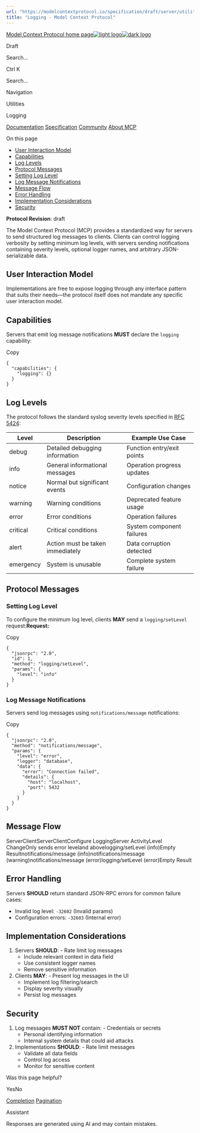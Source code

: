 ```yaml
---
url: "https://modelcontextprotocol.io/specification/draft/server/utilities/logging"
title: "Logging - Model Context Protocol"
---
```


[Model Context Protocol home page![light logo](https://mintlify.s3.us-west-1.amazonaws.com/mcp/logo/light.svg)![dark logo](https://mintlify.s3.us-west-1.amazonaws.com/mcp/logo/dark.svg)](https://modelcontextprotocol.io/)

Draft

Search...

Ctrl K

Search...

Navigation

Utilities

Logging

[Documentation](https://modelcontextprotocol.io/docs/getting-started/intro) [Specification](https://modelcontextprotocol.io/specification/2025-06-18) [Community](https://modelcontextprotocol.io/community/communication) [About MCP](https://modelcontextprotocol.io/about)

On this page

- [User Interaction Model](https://modelcontextprotocol.io/specification/draft/server/utilities/logging#user-interaction-model)
- [Capabilities](https://modelcontextprotocol.io/specification/draft/server/utilities/logging#capabilities)
- [Log Levels](https://modelcontextprotocol.io/specification/draft/server/utilities/logging#log-levels)
- [Protocol Messages](https://modelcontextprotocol.io/specification/draft/server/utilities/logging#protocol-messages)
- [Setting Log Level](https://modelcontextprotocol.io/specification/draft/server/utilities/logging#setting-log-level)
- [Log Message Notifications](https://modelcontextprotocol.io/specification/draft/server/utilities/logging#log-message-notifications)
- [Message Flow](https://modelcontextprotocol.io/specification/draft/server/utilities/logging#message-flow)
- [Error Handling](https://modelcontextprotocol.io/specification/draft/server/utilities/logging#error-handling)
- [Implementation Considerations](https://modelcontextprotocol.io/specification/draft/server/utilities/logging#implementation-considerations)
- [Security](https://modelcontextprotocol.io/specification/draft/server/utilities/logging#security)

**Protocol Revision**: draft

The Model Context Protocol (MCP) provides a standardized way for servers to send
structured log messages to clients. Clients can control logging verbosity by setting
minimum log levels, with servers sending notifications containing severity levels,
optional logger names, and arbitrary JSON-serializable data.

## [​](https://modelcontextprotocol.io/specification/draft/server/utilities/logging\#user-interaction-model)  User Interaction Model

Implementations are free to expose logging through any interface pattern that suits their
needs—the protocol itself does not mandate any specific user interaction model.

## [​](https://modelcontextprotocol.io/specification/draft/server/utilities/logging\#capabilities)  Capabilities

Servers that emit log message notifications **MUST** declare the `logging` capability:

Copy

```
{
  "capabilities": {
    "logging": {}
  }
}

```

## [​](https://modelcontextprotocol.io/specification/draft/server/utilities/logging\#log-levels)  Log Levels

The protocol follows the standard syslog severity levels specified in
[RFC 5424](https://datatracker.ietf.org/doc/html/rfc5424#section-6.2.1):

| Level | Description | Example Use Case |
| --- | --- | --- |
| debug | Detailed debugging information | Function entry/exit points |
| info | General informational messages | Operation progress updates |
| notice | Normal but significant events | Configuration changes |
| warning | Warning conditions | Deprecated feature usage |
| error | Error conditions | Operation failures |
| critical | Critical conditions | System component failures |
| alert | Action must be taken immediately | Data corruption detected |
| emergency | System is unusable | Complete system failure |

## [​](https://modelcontextprotocol.io/specification/draft/server/utilities/logging\#protocol-messages)  Protocol Messages

### [​](https://modelcontextprotocol.io/specification/draft/server/utilities/logging\#setting-log-level)  Setting Log Level

To configure the minimum log level, clients **MAY** send a `logging/setLevel` request:**Request:**

Copy

```
{
  "jsonrpc": "2.0",
  "id": 1,
  "method": "logging/setLevel",
  "params": {
    "level": "info"
  }
}

```

### [​](https://modelcontextprotocol.io/specification/draft/server/utilities/logging\#log-message-notifications)  Log Message Notifications

Servers send log messages using `notifications/message` notifications:

Copy

```
{
  "jsonrpc": "2.0",
  "method": "notifications/message",
  "params": {
    "level": "error",
    "logger": "database",
    "data": {
      "error": "Connection failed",
      "details": {
        "host": "localhost",
        "port": 5432
      }
    }
  }
}

```

## [​](https://modelcontextprotocol.io/specification/draft/server/utilities/logging\#message-flow)  Message Flow

ServerClientServerClientConfigure LoggingServer ActivityLevel ChangeOnly sends error leveland abovelogging/setLevel (info)Empty Resultnotifications/message (info)notifications/message (warning)notifications/message (error)logging/setLevel (error)Empty Result

## [​](https://modelcontextprotocol.io/specification/draft/server/utilities/logging\#error-handling)  Error Handling

Servers **SHOULD** return standard JSON-RPC errors for common failure cases:

- Invalid log level: `-32602` (Invalid params)
- Configuration errors: `-32603` (Internal error)

## [​](https://modelcontextprotocol.io/specification/draft/server/utilities/logging\#implementation-considerations)  Implementation Considerations

1. Servers **SHOULD**:   - Rate limit log messages
   - Include relevant context in data field
   - Use consistent logger names
   - Remove sensitive information
2. Clients **MAY**:   - Present log messages in the UI
   - Implement log filtering/search
   - Display severity visually
   - Persist log messages

## [​](https://modelcontextprotocol.io/specification/draft/server/utilities/logging\#security)  Security

1. Log messages **MUST NOT** contain:   - Credentials or secrets
   - Personal identifying information
   - Internal system details that could aid attacks
2. Implementations **SHOULD**:   - Rate limit messages
   - Validate all data fields
   - Control log access
   - Monitor for sensitive content

Was this page helpful?

YesNo

[Completion](https://modelcontextprotocol.io/specification/draft/server/utilities/completion) [Pagination](https://modelcontextprotocol.io/specification/draft/server/utilities/pagination)

Assistant

Responses are generated using AI and may contain mistakes.
